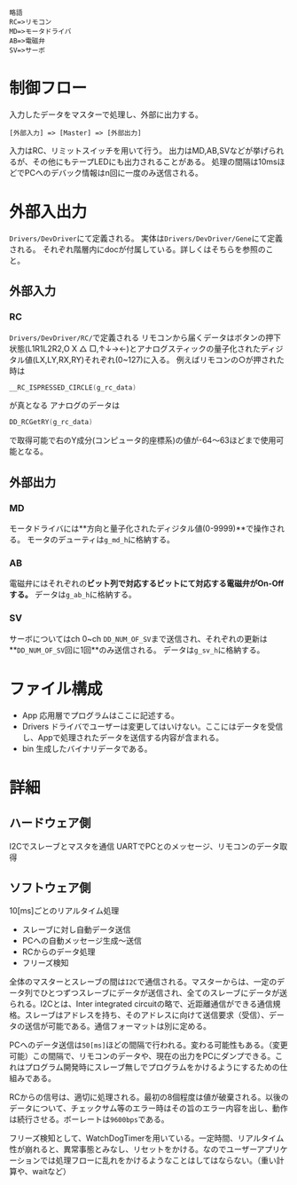 ```
略語
RC=>リモコン
MD=>モータドライバ
AB=>電磁弁
SV=>サーボ
```

# 制御フロー
入力したデータをマスターで処理し、外部に出力する。
```
[外部入力] => [Master] => [外部出力]
```
入力はRC、リミットスイッチを用いて行う。
出力はMD,AB,SVなどが挙げられるが、その他にもテープLEDにも出力されることがある。
処理の間隔は10msほどでPCへのデバック情報はn回に一度のみ送信される。

# 外部入出力
`Drivers/DevDriver`にて定義される。
実体は`Drivers/DevDriver/Gene`にて定義される。
それぞれ階層内にdocが付属している。詳しくはそちらを参照のこと。

## 外部入力
### RC
`Drivers/DevDriver/RC/`で定義される
リモコンから届くデータはボタンの押下状態(L1R1L2R2,O X △ □,↑↓→←)とアナログスティックの量子化されたディジタル値(LX,LY,RX,RY)それぞれ(0~127)に入る。
例えばリモコンの○が押された時は
```c
__RC_ISPRESSED_CIRCLE(g_rc_data)
```
が真となる
アナログのデータは
```c
DD_RCGetRY(g_rc_data)
```
で取得可能で右のY成分(コンピュータ的座標系)の値が-64〜63ほどまで使用可能となる。

## 外部出力
### MD
モータドライバには**方向と量子化されたディジタル値(0-9999)**で操作される。
モータのデューティは`g_md_h`に格納する。

### AB
電磁弁にはそれぞれの**ビット列で対応するビットにて対応する電磁弁がOn-Offする。**
データは`g_ab_h`に格納する。

### SV
サーボについてはch 0~ch `DD_NUM_OF_SV`まで送信され、それぞれの更新は**`DD_NUM_OF_SV`回に1回**のみ送信される。
データは`g_sv_h`に格納する。

# ファイル構成
- App
応用層でプログラムはここに記述する。
- Drivers
ドライバでユーザーは変更してはいけない。ここにはデータを受信し、Appで処理されたデータを送信する内容が含まれる。
- bin
生成したバイナリデータである。

# 詳細
## ハードウェア側
I2Cでスレーブとマスタを通信
UARTでPCとのメッセージ、リモコンのデータ取得

## ソフトウェア側
10[ms]ごとのリアルタイム処理
- スレーブに対し自動データ送信
- PCへの自動メッセージ生成〜送信
- RCからのデータ処理
- フリーズ検知

全体のマスターとスレーブの間は`I2C`で通信される。マスターからは、一定のデータ列でひとつずつスレーブにデータが送信され、全てのスレーブにデータが送られる。I2Cとは、Inter integrated circuitの略で、近距離通信ができる通信規格。スレーブはアドレスを持ち、そのアドレスに向けて送信要求（受信）、データの送信が可能である。通信フォーマットは別に定める。

PCへのデータ送信は`50[ms]`ほどの間隔で行われる。変わる可能性もある。（変更可能）この間隔で、リモコンのデータや、現在の出力をPCにダンプできる。これはプログラム開発時にスレーブ無しでプログラムをかけるようにするための仕組みである。

RCからの信号は、適切に処理される。最初の8個程度は値が破棄される。以後のデータについて、チェックサム等のエラー時はその旨のエラー内容を出し、動作は続行させる。ボーレートは`9600bps`である。

フリーズ検知として、WatchDogTimerを用いている。一定時間、リアルタイム性が崩れると、異常事態とみなし、リセットをかける。なのでユーザーアプリケーションでは処理フローに乱れをかけるようなことはしてはならない。（重い計算や、waitなど）
